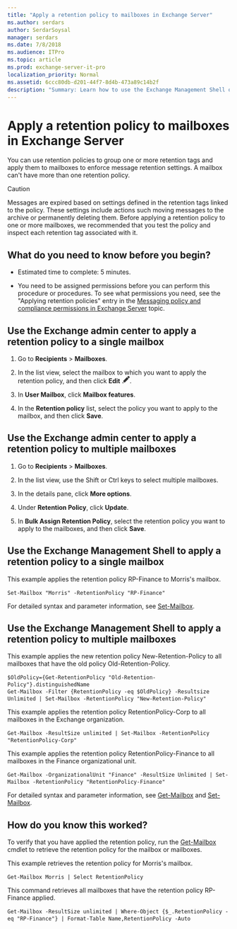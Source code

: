 ```yaml
---
title: "Apply a retention policy to mailboxes in Exchange Server"
ms.author: serdars
author: SerdarSoysal
manager: serdars
ms.date: 7/8/2018
ms.audience: ITPro
ms.topic: article
ms.prod: exchange-server-it-pro
localization_priority: Normal
ms.assetid: 6ccc80db-d201-44f7-8d4b-473a89c14b2f
description: "Summary: Learn how to use the Exchange Management Shell or the Exchange admin center apply a retention policy to mailboxes in Exchange Server 2016 and Exchange Server 2019."
---
```


# Apply a retention policy to mailboxes in Exchange Server

You can use retention policies to group one or more retention tags and apply them to mailboxes to enforce message retention settings. A mailbox can't have more than one retention policy.
  
> [!CAUTION]
> Messages are expired based on settings defined in the retention tags linked to the policy. These settings include actions such moving messages to the archive or permanently deleting them. Before applying a retention policy to one or more mailboxes, we recommended that you test the policy and inspect each retention tag associated with it.
  
## What do you need to know before you begin?

- Estimated time to complete: 5 minutes.
    
- You need to be assigned permissions before you can perform this procedure or procedures. To see what permissions you need, see the "Applying retention policies" entry in the [Messaging policy and compliance permissions in Exchange Server](../../permissions/feature-permissions/policy-and-compliance-permissions.md) topic.
    
## Use the Exchange admin center to apply a retention policy to a single mailbox

1. Go to **Recipients** \> **Mailboxes**.
    
2. In the list view, select the mailbox to which you want to apply the retention policy, and then click **Edit** ![Edit icon](../../media/ITPro_EAC_EditIcon.png).
    
3. In **User Mailbox**, click **Mailbox features**.
    
4. In the **Retention policy** list, select the policy you want to apply to the mailbox, and then click **Save**.
    
## Use the Exchange admin center to apply a retention policy to multiple mailboxes

1. Go to **Recipients** \> **Mailboxes**.
    
2. In the list view, use the Shift or Ctrl keys to select multiple mailboxes.
    
3. In the details pane, click **More options**.
    
4. Under **Retention Policy**, click **Update**.
    
5. In **Bulk Assign Retention Policy**, select the retention policy you want to apply to the mailboxes, and then click **Save**.
    
## Use the Exchange Management Shell to apply a retention policy to a single mailbox

This example applies the retention policy RP-Finance to Morris's mailbox.
  
```
Set-Mailbox "Morris" -RetentionPolicy "RP-Finance"
```

For detailed syntax and parameter information, see [Set-Mailbox](http://technet.microsoft.com/library/a0d413b9-d949-4df6-ba96-ac0906dedae2.aspx).
  
## Use the Exchange Management Shell to apply a retention policy to multiple mailboxes

This example applies the new retention policy New-Retention-Policy to all mailboxes that have the old policy Old-Retention-Policy.
  
```
$OldPolicy={Get-RetentionPolicy "Old-Retention-Policy"}.distinguishedName
Get-Mailbox -Filter {RetentionPolicy -eq $OldPolicy} -Resultsize Unlimited | Set-Mailbox -RetentionPolicy "New-Retention-Policy"
```

This example applies the retention policy RetentionPolicy-Corp to all mailboxes in the Exchange organization.
  
```
Get-Mailbox -ResultSize unlimited | Set-Mailbox -RetentionPolicy "RetentionPolicy-Corp"
```

This example applies the retention policy RetentionPolicy-Finance to all mailboxes in the Finance organizational unit.
  
```
Get-Mailbox -OrganizationalUnit "Finance" -ResultSize Unlimited | Set-Mailbox -RetentionPolicy "RetentionPolicy-Finance"
```

For detailed syntax and parameter information, see [Get-Mailbox](http://technet.microsoft.com/library/8a5a6eb9-4a75-47f9-ae3b-a3ba251cf9a8.aspx) and [Set-Mailbox](http://technet.microsoft.com/library/a0d413b9-d949-4df6-ba96-ac0906dedae2.aspx).
  
## How do you know this worked?

To verify that you have applied the retention policy, run the [Get-Mailbox](http://technet.microsoft.com/library/8a5a6eb9-4a75-47f9-ae3b-a3ba251cf9a8.aspx) cmdlet to retrieve the retention policy for the mailbox or mailboxes.
  
This example retrieves the retention policy for Morris's mailbox.
  
```
Get-Mailbox Morris | Select RetentionPolicy
```

This command retrieves all mailboxes that have the retention policy RP-Finance applied.
  
```
Get-Mailbox -ResultSize unlimited | Where-Object {$_.RetentionPolicy -eq "RP-Finance"} | Format-Table Name,RetentionPolicy -Auto
```


